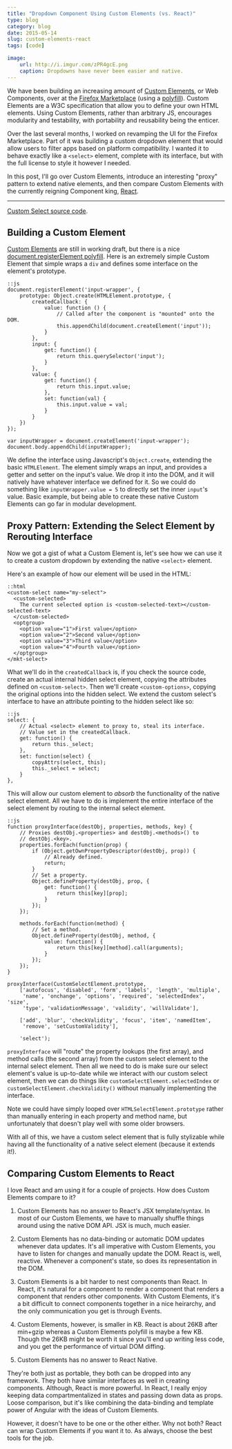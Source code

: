```yaml
---
title: "Dropdown Component Using Custom Elements (vs. React)"
type: blog
category: blog
date: 2015-05-14
slug: custom-elements-react
tags: [code]

image:
    url: http://i.imgur.com/zPR4gcE.png
    caption: Dropdowns have never been easier and native.
---
```


We have been building an increasing amount of [Custom
Elements](https://developer.mozilla.org/docs/Web/Web_Components/Custom_Elements),
or Web Components, over at the [Firefox
Marketplace](https://marketplace.firefox.com) (using a
[polyfill](https://github.com/WebReflection/document-register-element)). Custom
Elements are a W3C specification that allow you to define your own HTML
elements. Using Custom Elements, rather than arbitrary JS, encourages
modularity and testability, with portability and reusability being the enticer.

Over the last several months, I worked on revamping the UI for the Firefox
Marketplace. Part of it was building a custom dropdown element that would allow
users to filter apps based on platform compatibility. I wanted it to behave
exactly like a ```<select>``` element, complete with its interface, but with
the full license to style it however I needed.

In this post, I'll go over Custom Elements, introduce an interesting "proxy"
pattern to extend native elements, and then compare Custom Elements with the
currently reigning Component king, [React](http://facebook.github.io/react/).

---

[Custom Select source code](https://github.com/mozilla/fireplace/blob/36ed622f6944a375d5d34e836025895fd149e91d/src/media/js/elements/select.js).

## Building a Custom Element

[Custom
Elements](http://www.html5rocks.com/en/tutorials/webcomponents/customelements/)
are still in working draft, but there is a nice [document.registerElement
polyfill](https://github.com/WebReflection/document-register-element). Here
is an extremely simple Custom Element that simple wraps a ```div``` and
defines some interface on the element's prototype.

    ::js
    document.registerElement('input-wrapper', {
        prototype: Object.create(HTMLElement.prototype, {
            createdCallback: {
                value: function () {
                    // Called after the component is "mounted" onto the DOM.
                    this.appendChild(document.createElement('input'));
                }
            },
            input: {
                get: function() {
                    return this.querySelector('input');
                }
            },
            value: {
                get: function() {
                    return this.input.value;
                },
                set: function(val) {
                    this.input.value = val;
                }
            }
        })
    });

    var inputWrapper = document.createElement('input-wrapper');
    document.body.appendChild(inputWrapper);

We define the interface using Javascript's ```Object.create```, extending the
basic ```HTMLElement```. The element simply wraps an input, and provides a
getter and setter on the input's value. We drop it into the DOM, and it will
natively have whatever interface we defined for it. So we could do something
like ```inputWrapper.value = 5``` to directly set the inner ```input```'s
value. Basic example, but being able to create these native Custom Elements can
go far in modular development.

## Proxy Pattern: Extending the Select Element by Rerouting Interface

Now we got a gist of what a Custom Element is, let's see how we can use it to
create a custom dropdown by extending the native ```<select>``` element.

Here's an example of how our element will be used in the HTML:

    ::html
    <custom-select name="my-select">
      <custom-selected>
        The current selected option is <custom-selected-text></custom-selected-text>
      </custom-selected>
      <optgroup>
        <option value="1">First value</option>
        <option value="2">Second value</option>
        <option value="3">Third value</option>
        <option value="4">Fourth value</option>
      </optgroup>
    </mkt-select>

What we'll do in the ```createdCallback``` is, if you check the source code,
create an actual internal hidden select element, copying the attributes
defined on ```<custom-select>```. Then we'll create ```<custom-options>```,
copying the original options into the hidden select. We extend the custom
select's interface to have an attribute pointing to the hidden select like so:

    ::js
    select: {
        // Actual <select> element to proxy to, steal its interface.
        // Value set in the createdCallback.
        get: function() {
            return this._select;
        },
        set: function(select) {
            copyAttrs(select, this);
            this._select = select;
        }
    },

This will allow our custom element to *absorb* the functionality of the
native select element. All we have to do is implement the entire interface of
the select element by routing to the internal select element.

    ::js
    function proxyInterface(destObj, properties, methods, key) {
        // Proxies destObj.<properties> and destObj.<methods>() to
        // destObj.<key>.
        properties.forEach(function(prop) {
            if (Object.getOwnPropertyDescriptor(destObj, prop)) {
                // Already defined.
                return;
            }
            // Set a property.
            Object.defineProperty(destObj, prop, {
                get: function() {
                    return this[key][prop];
                }
            });
        });

        methods.forEach(function(method) {
            // Set a method.
            Object.defineProperty(destObj, method, {
                value: function() {
                    return this[key][method].call(arguments);
                }
            });
        });
    }

    proxyInterface(CustomSelectElement.prototype,
        ['autofocus', 'disabled', 'form', 'labels', 'length', 'multiple',
         'name', 'onchange', 'options', 'required', 'selectedIndex', 'size',
         'type', 'validationMessage', 'validity', 'willValidate'],

        ['add', 'blur', 'checkValidity', 'focus', 'item', 'namedItem',
         'remove', 'setCustomValidity'],

        'select');

```proxyInterface``` will "route" the property lookups (the first array), and
method calls (the second array) from the custom select element to the internal
select element. Then all we need to do is make sure our select element's value
is up-to-date while we interact with our custom select element, then we can do
things like ```customSelectElement.selectedIndex``` or
```customSelectElement.checkValidity()``` without manually implementing the
interface.

Note we could have simply looped over ```HTMLSelectElement.prototype``` rather
than manually entering in each property and method name, but unfortunately that
doesn't play well with some older browsers.

With all of this, we have a custom select element that is fully stylizable
while having all the functionality of a native select element (because it
extends it!).

## Comparing Custom Elements to React

I love React and am using it for a couple of projects. How does Custom Elements
compare to it?

1. Custom Elements has no answer to React's JSX template/syntax. In most of
our Custom Elements, we have to manually shuffle things around using the native
DOM API. JSX is much, much easier.

2. Custom Elements has no data-binding or automatic DOM updates whenever data
updates. It's all imperative with Custom Elements, you have to listen for changes
and manually update the DOM. React is, well, reactive. Whenever a component's
state, so does its representation in the DOM.

3. Custom Elements is a bit harder to nest components than React. In React,
it's natural for a component to render a component that renders a component
that renders other components. With Custom Elements, it's a bit difficult to
connect components together in a nice heirarchy, and the only communication
you get is through Events.

4. Custom Elements, however, is smaller in KB. React is about 26KB after
min+gzip whereas a Custom Elements polyfill is maybe a few KB. Though the 26KB
might be worth it since you'll end up writing less code, and you get the
performance of virtual DOM diffing.

5. Custom Elements has no answer to React Native.

They're both just as portable, they both can be dropped into any framework.
They both have similar interfaces as well in creating components. Although,
React is more powerful. In React, I really enjoy keeping data compartmentalized
in states and passing down data as props. Loose comparison, but it's like
combining the data-binding and template power of Angular with the ideas of
Custom Elements.

However, it doesn't have to be one or the other either. Why not both? React can
wrap Custom Elements if you want it to. As always, choose the best tools for
the job.
